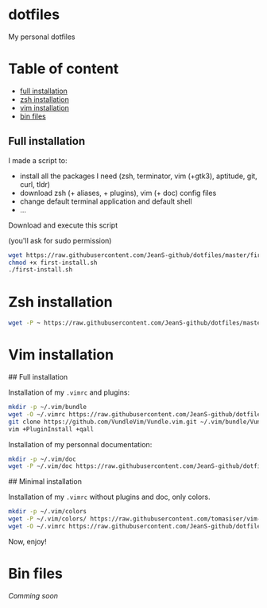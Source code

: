 # dotfiles
My personal dotfiles

# Table of content
* [full installation](#full-installation)
* [zsh installation](#zsh-installation)
* [vim installation](#vim-installation)
* [bin files](#bin-files)

## Full installation

I made a script to:

* install all the packages I need (zsh, terminator, vim (+gtk3), aptitude, git, curl, tldr)
* download zsh (+ aliases, + plugins), vim (+ doc) config files
* change default terminal application and default shell
* ...

Download and execute this script

(you'll ask for sudo permission)

```sh
wget https://raw.githubusercontent.com/JeanS-github/dotfiles/master/first-install.sh
chmod +x first-install.sh
./first-install.sh
```

# Zsh installation

```sh
wget -P ~ https://raw.githubusercontent.com/JeanS-github/dotfiles/master/.zshrc https://raw.githubusercontent.com/JeanS-github/dotfiles/master/.zsh_aliases
```

# Vim installation

## Full installation

Installation of my `.vimrc` and plugins:

```sh
mkdir -p ~/.vim/bundle
wget -O ~/.vimrc https://raw.githubusercontent.com/JeanS-github/dotfiles/master/.vimrc
git clone https://github.com/VundleVim/Vundle.vim.git ~/.vim/bundle/Vundle.vim
vim +PluginInstall +qall
```

Installation of my personnal documentation:

```sh
mkdir -p ~/.vim/doc
wget -P ~/.vim/doc https://raw.githubusercontent.com/JeanS-github/dotfiles/master/doc/aide-0{01..15}.txt https://raw.githubusercontent.com/JeanS-github/dotfiles/master/doc/aide.txt
```

## Minimal installation

Installation of my `.vimrc` without plugins and doc, only colors.

```sh
mkdir -p ~/.vim/colors
wget -P ~/.vim/colors/ https://raw.githubusercontent.com/tomasiser/vim-code-dark/master/colors/codedark.vim
wget -O ~/.vimrc https://raw.githubusercontent.com/JeanS-github/dotfiles/master/.vimrc_minimal
```

Now, enjoy!

# Bin files

*Comming soon*

